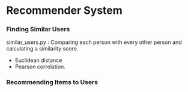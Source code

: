 # Recommender System

### Finding Similar Users

similar_users.py : Comparing each person with every other person and calculating a similarity score. 

- Euclidean distance 
- Pearson correlation.

### Recommending Items to Users

